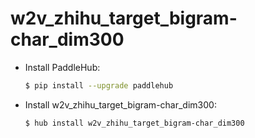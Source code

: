 # w2v_zhihu_target_bigram-char_dim300
* Install PaddleHub: 

    ```bash
    $ pip install --upgrade paddlehub
    ```

* Install w2v_zhihu_target_bigram-char_dim300: 

    ```bash
    $ hub install w2v_zhihu_target_bigram-char_dim300
    ```
